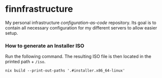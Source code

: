 # finnfrastructure

My personal infrastructure *configuration-as-code* repository.
Its goal is to contain all necessary configuration for my different servers to allow easier setup.

### How to generate an Installer ISO

Run the following command.
The resulting ISO file is then located in the printed path + `/iso`.

```shell
nix build --print-out-paths '.#installer.x86_64-linux'
```
